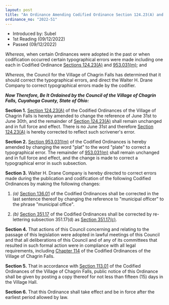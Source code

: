 ```yaml
---
layout: post
title: "An Ordinance Amending Codified Ordinance Section 124.23(A) and Codified Ordinance 953.031(M) to Correct Typographical Errors"
ordinance_no: "2022-51"
---
```


- Introduced by: Subel
- 1st Reading (09/12/2022)
- Passed (09/12/2022)

_Whereas,_ when certain Ordinances were adopted in the past or when codification
occurred certain typographical errors were made including one each in Codified
Ordinance [Sections 124.23(A)][CFCO 124.23(A)] and [953.031(m)][CFCO
953.031(m)]; and

_Whereas,_ the Council for the Village of Chagrin Falls has determined that it
should correct the typographical errors, and direct the Walter H. Drane Company
to correct typographical errors made by the codifier.

**_Now Therefore, Be It Ordained by the Council of the Village of Chagrin Falls,
Cuyahoga County, State of Ohio:_**

**Section 1.** [Section 124.23(A)][CFCO 124.23(A)] of the Codified Ordinances of
the Village of Chagrin Falls is hereby amended to change the reference of June
31st to June 30th, and the remainder of [Section 124.23(A)][CFCO 124.23(A)]
shall remain unchanged and in full force and effect. There is no June 31st and
therefore [Section 124.23(A)][CFCO 124.23(A)] is hereby corrected to reflect
such scrivener's error.

**Section 2.** [Section 953.031(m)][CFCO 953.031(m)] of the Codified Ordinances
is hereby amended by changing the word "plat" to the word "plate" to correct a
typographical error. The remainder of [953.031(m)][CFCO 953.031(m)] shall remain
unchanged and in full force and effect, and the change is made to correct a
typographical error in such subsection.

**Section 3.** Walter H. Drane Company is hereby directed to correct errors made
during the publication and codification of the following Codified Ordinances by
making the following changes:

1. _(a)_ [Section 136.01][CFCO 136.01] of the Codified Ordinances shall be
corrected in the last sentence thereof by changing the reference to "municipal
officer" to the phrase "municipal office".

2. _(b)_ [Section 351.17][CFCO 351.17] of the Codified Ordinances shall be
corrected by re-lettering subsection 351.17(d) as [Section 351.17(c)][CFCO
351.17(c)].

**Section 4.** That actions of this Council concerning and relating to the
passage of this legislation were adopted in lawful meetings of this Council and
that all deliberations of this Council and of any of its committees that
resulted in such formal action were in compliance with all legal requirements,
including [Chapter 114][CFCO 114] of the Codified Ordinances of the Village of
Chagrin Falls.

**Section 5.** That in accordance with [Section 113.01][CFCO 113.01] of the
Codified Ordinances of the Village of Chagrin Falls, public notice of this
Ordinance shall be given by posting a copy thereof for not less than fifteen
(15) days in the Village Hall.

**Section 6.** That this Ordinance shall take effect and be in force after the
earliest period allowed by law.

[CFCO 113.01]:</chapters/chapter-113-ordinances-and-resolutions/#11301-publication-and-posting>
[CFCO 114]:</chapters/chapter-114-open-meetings>
[CFCO 124.23(A)]:</chapters/chapter-124-municipal-income-tax-effective-january-1-2016/#12423(A)>
[CFCO 136.01]:</chapters/chapter-136-board-of-zoning-appeals/#13601-establishment-members>
[CFCO 351.17(c)]:</chapters/chapter-351-parking-generally/#35117(c)>
[CFCO 351.17]:</chapters/chapter-351-parking-generally/#35117-waiver>
[CFCO 953.031(m)]:</chapters/chapter-953-evergreen-cemetery/#953031(m)>
